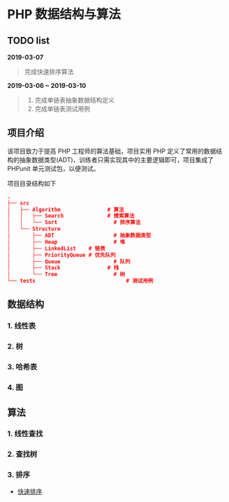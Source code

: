 # PHP 数据结构与算法

## TODO list

**2019-03-07**

> 完成快速排序算法

**2019-03-06 ~ 2019-03-10**

>1.  完成单链表抽象数据结构定义
>2.  完成单链表测试用例

## 项目介绍

该项目致力于提高 PHP 工程师的算法基础，项目实用 PHP 定义了常用的数据结构的抽象数据类型(ADT)，训练者只需实现其中的主要逻辑即可，项目集成了 PHPunit 单元测试包，以便测试。

项目目录结构如下

```json
.
├── src
│   ├── Algorithm 			 	# 算法
│   │   ├── Search 				# 搜索算法
│   │   └── Sort				  # 排序算法
│   └── Structure
│       ├── ADT					  # 抽象数据类型
│       ├── Heap				  # 堆
│       ├── LinkedList	  # 链表
│       ├── PriorityQueue # 优先队列
│       ├── Queue				  # 队列
│       ├── Stack			  	# 栈
│       └── Tree				  # 树
└── tests						      # 测试用例

```



## 数据结构

### 1. 线性表

### 2. 树

### 3. 哈希表

### 4. 图



## 算法

### 1. 线性查找

### 2. 查找树

### 3. 排序
- [快速排序](blob/master/src/Algorithm/Sort/QuickSorter.php)
